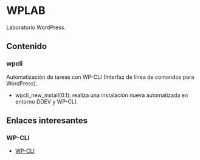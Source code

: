 # WPLAB
Laboratorio WordPress.

## Contenido

### wpcli
Automatización de tareas con WP-CLI (Interfaz de línea de comandos para WordPress).

- wpcli_new_install(0.1): realiza una instalación nueva automatizada en entorno DDEV y WP-CLI.
## Enlaces interesantes

### WP-CLI

- [WP-CLI](https://wp-cli.org/es/)